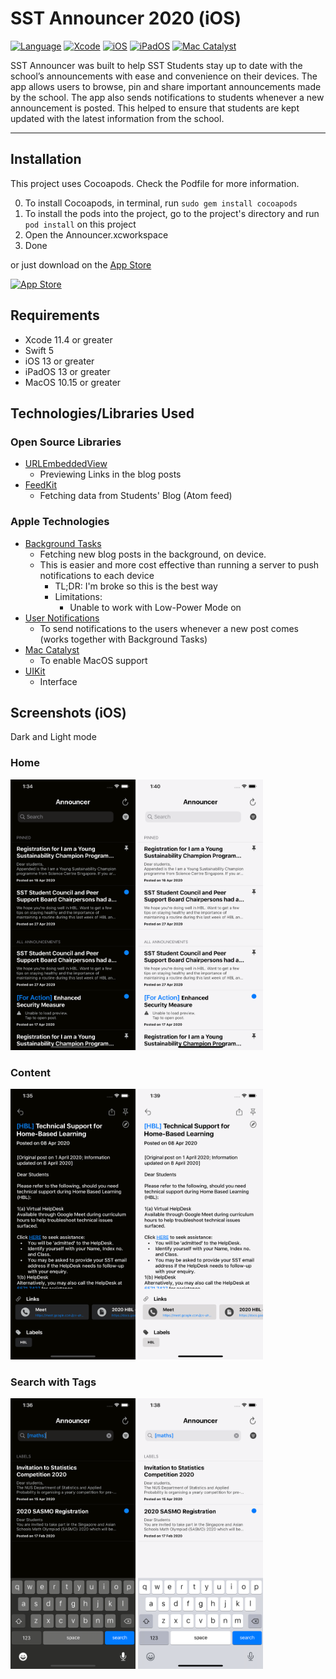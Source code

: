 # SST Announcer 2020 (iOS)
[![Language](http://img.shields.io/badge/swift-5-orange.svg?style=flat)](https://developer.apple.com/swift)
[![Xcode](http://img.shields.io/badge/xcode-11.4-red.svg?style=flat)](https://developer.apple.com/xcode)
[![iOS](http://img.shields.io/badge/platform-iOS%2013-blue.svg?style=flat)](https://developer.apple.com/iphone/index.action)
[![iPadOS](http://img.shields.io/badge/platform-iPadOS%2013-blue.svg?style=flat)](https://developer.apple.com/ipad/)
[![Mac Catalyst](http://img.shields.io/badge/platform-MacOS%2010.15-blue.svg?style=flat)](https://developer.apple.com/mac-catalyst/)

SST Announcer was built to help SST Students stay up to date with the school’s announcements with ease and convenience on their devices. The app allows users to browse, pin and share important announcements made by the school. The app also sends notifications to students whenever a new announcement is posted. This helped to ensure that students are kept updated with the latest information from the school. 

---
## Installation
This project uses Cocoapods. Check the Podfile for more information.

0. To install Cocoapods, in terminal, run `sudo gem install cocoapods`
1. To install the pods into the project, go to the project's directory and run `pod install` on this project
2. Open the Announcer.xcworkspace
3. Done

or just download on the [App Store](https://apps.apple.com/sg/app/sst-announcer/id683929182)

[![App Store](https://upload.wikimedia.org/wikipedia/commons/3/3c/Download_on_the_App_Store_Badge.svg)](https://apps.apple.com/sg/app/sst-announcer/id683929182)

## Requirements
- Xcode 11.4 or greater
- Swift 5 
- iOS 13 or greater
- iPadOS 13 or greater
- MacOS 10.15 or greater

## Technologies/Libraries Used
### Open Source Libraries
- [URLEmbeddedView](https://github.com/marty-suzuki/URLEmbeddedView)
  - Previewing Links in the blog posts
- [FeedKit](https://github.com/nmdias/FeedKit)
  - Fetching data from Students' Blog (Atom feed)
  
### Apple Technologies
- [Background Tasks](https://developer.apple.com/documentation/backgroundtasks)
  - Fetching new blog posts in the background, on device.
  - This is easier and more cost effective than running a server to push notifications to each device 
    - TL;DR: I'm broke so this is the best way
    - Limitations: 
      - Unable to work with Low-Power Mode on 
- [User Notifications](https://developer.apple.com/documentation/usernotifications)
  - To send notifications to the users whenever a new post comes (works together with Background Tasks)
- [Mac Catalyst](https://developer.apple.com/documentation/uikit/mac_catalyst)
  - To enable MacOS support
- [UIKit](https://developer.apple.com/documentation/uikit/)
  - Interface

## Screenshots (iOS)
Dark and Light mode
### Home 
<img src="Screenshots/iPhone/iPhone 11/Dark Mode/home.png" width="200">    <img src="Screenshots/iPhone/iPhone 11/Light Mode/home.png" width="200">
### Content
<img src="Screenshots/iPhone/iPhone 11/Dark Mode/content.png" width="200">    <img src="Screenshots/iPhone/iPhone 11/Light Mode/content.png" width="200">
### Search with Tags
<img src="Screenshots/iPhone/iPhone 11/Dark Mode/search.png" width="200">    <img src="Screenshots/iPhone/iPhone 11/Light Mode/search.png" width="200">
